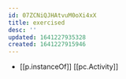 ```yaml
---
id: 07ZCNiQJHAtvuM0oXi4xX
title: exercised
desc: ''
updated: 1641227935328
created: 1641227915946
---
```




- [[p.instanceOf]] [[pc.Activity]]
